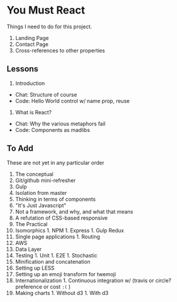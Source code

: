 You Must React
==============

Things I need to do for this project.

1. Landing Page
1. Contact Page
1. Cross-references to other properties

Lessons
-------

1. Introduction
  - Chat: Structure of course
  - Code: Hello World control w/ name prop, reuse
1. What is React?
  - Chat: Why the various metaphors fail
  - Code: Components as madlibs


To Add
------

These are not yet in any particular order

1. The conceptual
  1. Git/github mini-refresher
  1. Gulp
  1. Isolation from master
  1. Thinking in terms of components
  1. "It's Just Javascript"
  1. Not a framework, and why, and what that means
  1. A refutation of CSS-based responsive
1. The Practical
  1. Isomorphics
    1. NPM
    1. Express
    1. Gulp Redux
  1. Single page applications
    1. Routing
  1. AWS
  1. Data Layer
  1. Testing
    1. Unit
    1. E2E
    1. Stochastic
  1. Minification and concatenation
  1. Setting up LESS
  1. Setting up an emoji transform for twemoji
  1. Internationalization
    1. Continuous integration w/ (travis or circle?  preference or cost `:(` )
  1. Making charts
    1. Without d3
    1. With d3
